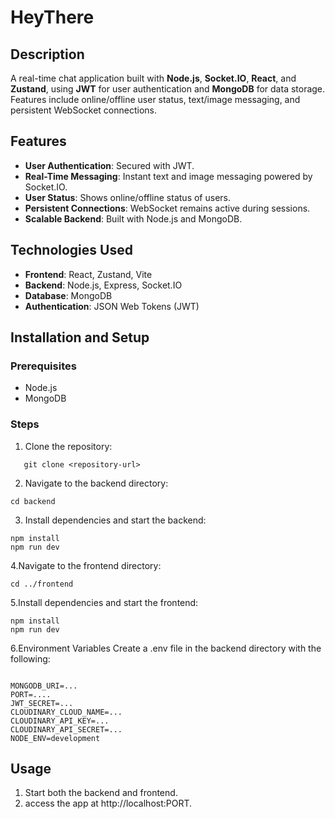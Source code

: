 # HeyThere
## Description
A real-time chat application built with **Node.js**, **Socket.IO**, **React**, and **Zustand**, using **JWT** for user authentication and **MongoDB** for data storage. Features include online/offline user status, text/image messaging, and persistent WebSocket connections.

## Features
- **User Authentication**: Secured with JWT.
- **Real-Time Messaging**: Instant text and image messaging powered by Socket.IO.
- **User Status**: Shows online/offline status of users.
- **Persistent Connections**: WebSocket remains active during sessions.
- **Scalable Backend**: Built with Node.js and MongoDB.

## Technologies Used
- **Frontend**: React, Zustand, Vite
- **Backend**: Node.js, Express, Socket.IO
- **Database**: MongoDB
- **Authentication**: JSON Web Tokens (JWT)

## Installation and Setup

### Prerequisites
- Node.js
- MongoDB

### Steps
1. Clone the repository:
```
   git clone <repository-url>
```
2. Navigate to the backend directory:
```
cd backend
```
3. Install dependencies and start the backend:
```
npm install
npm run dev
```
4.Navigate to the frontend directory:
```
cd ../frontend
```
5.Install dependencies and start the frontend:
```
npm install
npm run dev
```
6.Environment Variables
Create a .env file in the backend directory with the following:

```

MONGODB_URI=...
PORT=....
JWT_SECRET=...
CLOUDINARY_CLOUD_NAME=...
CLOUDINARY_API_KEY=...
CLOUDINARY_API_SECRET=...
NODE_ENV=development
```
## Usage
1. Start both the backend and frontend.
2. access the app at http://localhost:PORT.


